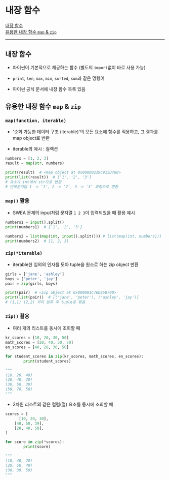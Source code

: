 # 내장 함수

[내장 함수](#내장-함수-1)   
[유용한 내장 함수 `map` & `zip`](#유용한-내장-함수-map--zip)   

---

## 내장 함수
- 파이썬이 기본적으로 제공하는 함수 (별도의 `import`없이 바로 사용 가능)

- `print`, `len`, `max`, `min`, `sorted`, `sum`과 같은 명령어

- 파이썬 공식 문서에 내장 함수 목록 있음

## 유용한 내장 함수 `map` & `zip`

### `map(function, iterable)`
- '순회 가능한 데이터 구조 (iterable)'의 모든 요소에 함수를 적용하고, 그 결과를 map object로 반환

- iterable의 예시 : 컬렉션

```python
numbers = [1, 2, 3]
result = map(str, numbers)

print(result)  # <map object at 0x00000239C915D760>
print(list(result))  # ['1', '2', '3'] 
# 요소가 int에서 str으로 변환
# 반복문처럼 1 -> '1', 2 -> '2', 3 -> '3' 과정으로 변환
```

### `map()` 활용
- SWEA 문제의 input처럼 문자열 `1 2 3`이 입력되었을 때 활용 예시

```python
numbers1 = input().split()
print(numbers1)  # ['1', '2', '3']

numbers2 = list(map(int, input().split())) # list(map(int, numbers1))
print(numbers2)  # [1, 2, 3]
```


### `zip(*iterable)`
- iterable한 임의의 인자를 모아 tuple을 원소로 하는 zip object 반환

```python
girls = ['jane', 'ashley']
boys = ['peter', 'jay']
pair = zip(girls, boys)

print(pair)  # <zip object at 0x000001C76DE58700>
print(list(pair))  # [('jane', 'peter'), ('ashley', 'jay')]
# (1,1) (2,2) 끼리 분류 후 tuple로 묶음
```

### `zip()` 활용
- 여러 개의 리스트를 동시에 조회할 때

```python
kr_scores = [10, 20, 30, 50]
math_scores = [20, 40, 50, 70]
en_scores = [40, 20, 30, 50]

for student_scores in zip(kr_scores, math_scores, en_scores):
		print(student_scores)

"""
(10, 20, 40)
(20, 40, 20)
(30, 50, 30)
(50, 70, 50)
"""
```

- 2차원 리스트의 같은 컬럼(열) 요소를 동시에 조회할 때

```python
scores = [
	  [10, 20, 30],
    [40, 50, 39],
    [20, 40, 50],
]

for score in zip(*scores):
		print(score)

"""
(10, 40, 20)
(20, 50, 40)
(30, 39, 50)
"""
```